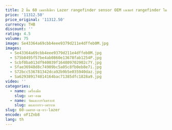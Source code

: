 ```yaml
---
title: 2 ชิ้น 60 เมตรสีเขียว Lazer rangefinder sensor OEM เลเซอร์ rangefinder โมดูล
price: '11312.50'
price_original: '11312.50'
currency: THB
discount: ''
rating: 4.5
volume: 75
image: Se43364a69cbb4eee9379d211e4dffeb0M.jpg
images:
  - Se43364a69cbb4eee9379d211e4dffeb0M.jpg
  - S75b8495f57be4ab0860e13678fab1254P.jpg
  - Scbf0ba013df940039f164809702902c7Y.jpg
  - Sfae36948d8c74909bc5a05c8fb0eb8e7i.jpg
  - S72bcc536781342dca92b9b5e035940daz.jpg
  - Sa629389174814164bac71385dfc1828a9.jpg
video: ''
categories:
  - name: เครื่องมือ
    slug: เคร-องม
  - name: วัดและการวิเคราะห์
    slug: ดและการว-เคราะห
slug: 60-เมตรส-เข-ยว-lazer
encode: oF1Znb8
lang: th
---
```

  